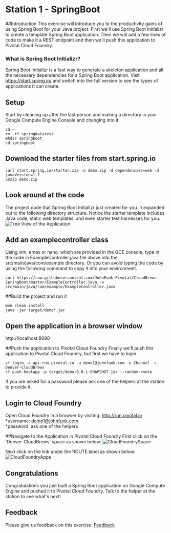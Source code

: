 # Station 1 - SpringBoot
##Introduction
This exercise will introduce you to the productivity gains of using Spring Boot for your Java project.   First we'll use Spring Boot Initializr to create a template Spring Boot application.  Then we will add a few lines of code to make it a REST endpoint and then we'll push this application to Pivotal Cloud Foundry.

### What is Spring Boot Initializr?
Spring Boot Initializr is a fast way to generate a skeleton application and all the necessary dependencies for a Spring Boot application.   Visit https://start.spring.io/ and switch into the full version to see the types of applications it can create.

## Setup
Start by cleaning up after the last person and making a directory in your Google Compute Engine Console and changing into it.
```
cd ~
rm -rf springdatarest
mkdir springboot
cd springboot
```

## Download the starter files from start.spring.io
```
curl start.spring.io/starter.zip -o demo.zip -d dependencies=web -d javaVersion=1.7
unzip demo.zip
```

## Look around at the code
The project code that Spring Boot Initializr just created for you.  It expanded out to the following directory structure.  Notice the starter template includes Java code, static web templates, and even starter test harnesses for you.
![Tree View of the Application](https://github.com/JohnFunk-Pivotal/CloudBrews-SpringBoot/blob/master/TreeViewOfApplication.png "Tree View of the Application")


## Add an examplecontroller class
Using vim, emax or nano, which are provided in the GCE console, type in the code in ExampleController.java file above into the  src/main/java/com/example directory.   Or you can avoid typing the code by using the following command to copy it into your environment.
```
curl https://raw.githubusercontent.com/JohnFunk-Pivotal/CloudBrews-SpringBoot/master/ExampleController.java -o src/main/java/com/example/ExampleController.java
```  

##Build the project and run it
```
mvn clean install
java -jar target/demo*.jar
```

## Open the application in a browser window
http://localhost:8080


##Push the application to Pivotal Cloud Foundry
Finally we'll push this application to Pivotal Cloud Foundry, but first we have to login.
```
cf login -a api.run.pivotal.io -u demo1@johnfunk.com -o Channel -s Denver-CloudBrews
cf push bootapp -p target/demo-0.0.1-SNAPSHOT.jar --random-route
```
If you are asked for a password please ask one of the helpers at the station to provide it.

## Login to Cloud Foundry
Open Cloud Foundry in a browser by visiting:  http://run.pivotal.io  
   *username: demo1@johnfunk.com  
   *password:  ask one of the helpers  

##Navigate to the Application in Pivotal Cloud Foundry
First click on the 'Denver-CloudBrews' space as shown below:
![CloudFoundrySpace](https://github.com/JohnFunk-Pivotal/CloudBrews-SpringBoot/blob/master/CloudFoundrySpace.png "Space view on PCF")  

Next click on the link under the ROUTE label as shown below:
![CloudFoundryApps](https://github.com/JohnFunk-Pivotal/CloudBrews-SpringBoot/blob/master/CloudFoundryApps.png "Apps view on PCF")

## Congratulations
Congratulations you just built a Spring Boot application on Google Compute Engine and pushed it to Pivotal Cloud Foundry.  Talk to the helper at the station to see what's next!

## Feedback
Please give us feedback on this exercise: [Feedback](http://pivotal.DSUW.sgizmo.com/s3/?station=1)
